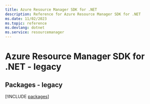 ```yaml
---
title: Azure Resource Manager SDK for .NET
description: Reference for Azure Resource Manager SDK for .NET
ms.date: 11/02/2023
ms.topic: reference
ms.devlang: dotnet
ms.service: resourcemanager
---
```

# Azure Resource Manager SDK for .NET - legacy
## Packages - legacy
[!INCLUDE [packages](resource-manager-index.md)]